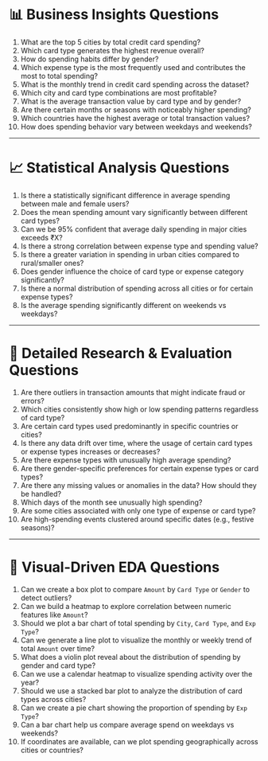 # 📊 Business Insights Questions

1. What are the top 5 cities by total credit card spending?
2. Which card type generates the highest revenue overall?
3. How do spending habits differ by gender?
4. Which expense type is the most frequently used and contributes the most to total spending?
5. What is the monthly trend in credit card spending across the dataset?
6. Which city and card type combinations are most profitable?
7. What is the average transaction value by card type and by gender?
8. Are there certain months or seasons with noticeably higher spending?
9. Which countries have the highest average or total transaction values?
10. How does spending behavior vary between weekdays and weekends?

---

# 📈 Statistical Analysis Questions

1. Is there a statistically significant difference in average spending between male and female users?
2. Does the mean spending amount vary significantly between different card types?
3. Can we be 95% confident that average daily spending in major cities exceeds ₹X?
4. Is there a strong correlation between expense type and spending value?
5. Is there a greater variation in spending in urban cities compared to rural/smaller ones?
6. Does gender influence the choice of card type or expense category significantly?
7. Is there a normal distribution of spending across all cities or for certain expense types?
8. Is the average spending significantly different on weekends vs weekdays?

---

# 🧠 Detailed Research & Evaluation Questions

1. Are there outliers in transaction amounts that might indicate fraud or errors?
2. Which cities consistently show high or low spending patterns regardless of card type?
3. Are certain card types used predominantly in specific countries or cities?
4. Is there any data drift over time, where the usage of certain card types or expense types increases or decreases?
5. Are there expense types with unusually high average spending?
6. Are there gender-specific preferences for certain expense types or card types?
7. Are there any missing values or anomalies in the data? How should they be handled?
8. Which days of the month see unusually high spending?
9. Are some cities associated with only one type of expense or card type?
10. Are high-spending events clustered around specific dates (e.g., festive seasons)?

---

# 🔎 Visual-Driven EDA Questions

1. Can we create a box plot to compare `Amount` by `Card Type` or `Gender` to detect outliers?
2. Can we build a heatmap to explore correlation between numeric features like `Amount`?
3. Should we plot a bar chart of total spending by `City`, `Card Type`, and `Exp Type`?
4. Can we generate a line plot to visualize the monthly or weekly trend of total `Amount` over time?
5. What does a violin plot reveal about the distribution of spending by gender and card type?
6. Can we use a calendar heatmap to visualize spending activity over the year?
7. Should we use a stacked bar plot to analyze the distribution of card types across cities?
8. Can we create a pie chart showing the proportion of spending by `Exp Type`?
9. Can a bar chart help us compare average spend on weekdays vs weekends?
10. If coordinates are available, can we plot spending geographically across cities or countries?
